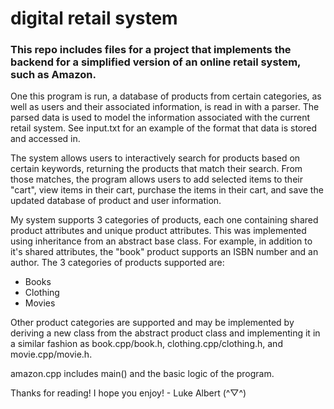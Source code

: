 # digital retail system

### This repo includes files for a project that implements the backend for a simplified version of an online retail system, such as Amazon.

One this program is run, a database of products from certain categories, as well as users and their associated information, is read in with a parser. The parsed data is used to model the information associated with the current retail system. See input.txt for an example of the format that data is stored and accessed in.

The system allows users to interactively search for products based on certain keywords, returning the products that match their search. From those matches, the program allows users to add selected items to their "cart", view items in their cart, purchase the items in their cart, and save the updated database of product and user information.

My system supports 3 categories of products, each one containing shared product attributes and unique product attributes. This was implemented using inheritance from an abstract base class. For example, in addition to it's shared attributes, the "book" product supports an ISBN number and an author. The 3 categories of products supported are:
- Books
- Clothing
- Movies

Other product categories are supported and may be implemented by deriving a new class from the abstract product class and implementing it in a similar fashion as book.cpp/book.h, clothing.cpp/clothing.h, and movie.cpp/movie.h.

amazon.cpp includes main() and the basic logic of the program.

Thanks for reading! I hope you enjoy! - Luke Albert (^▽^)
